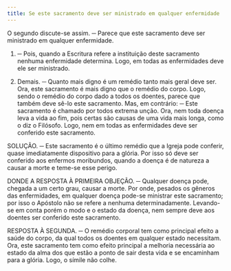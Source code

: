 ```yaml
---
title: Se este sacramento deve ser ministrado em qualquer enfermidade
---
```


O segundo discute-se assim. ─ Parece que este sacramento deve ser ministrado em qualquer enfermidade.  

1. ─ Pois, quando a Escritura refere a instituição deste sacramento nenhuma enfermidade determina. Logo, em todas as enfermidades deve ele ser ministrado.  

2. Demais. ─ Quanto mais digno é um remédio tanto mais geral deve ser. Ora, este sacramento é mais digno que o remédio do corpo. Logo, sendo o remédio do corpo dado a todos os doentes, parece que também deve sê-lo este sacramento. Mas, em contrário: ─ Este sacramento é chamado por todos extrema unção. Ora, nem toda doença leva a vida ao fim, pois certas são causas de uma vida mais longa, como o diz o Filósofo. Logo, nem em todas as enfermidades deve ser conferido este sacramento.  

SOLUÇÃO. ─ Este sacramento é o último remédio que a Igreja pode conferir, quase imediatamente dispositivo para a glória. Por isso só deve ser conferido aos enfermos moribundos, quando a doença é de natureza a causar a morte e teme-se esse perigo.  

DONDE A RESPOSTA À PRIMEIRA OBJEÇÃO. ─ Qualquer doença pode, chegada a um certo grau, causar a morte. Por onde, pesados os gêneros das enfermidades, em qualquer doença pode-se ministrar este sacramento; por isso o Apóstolo não se refere a nenhuma determinadamente. Levando-se em conta porém o modo e o estado da doença, nem sempre deve aos doentes ser conferido este sacramento.  

RESPOSTA À SEGUNDA. ─ O remédio corporal tem como principal efeito a saúde do corpo, da qual todos os doentes em qualquer estado necessitam. Ora, este sacramento tem como efeito principal a melhoria necessária ao estado da alma dos que estão a ponto de sair desta vida e se encaminham para a glória. Logo, o símile não colhe.